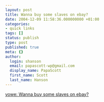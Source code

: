 ```yaml
---
layout: post
title: Wanna buy some slaves on ebay?
date: 2004-12-09 11:58:36.000000000 +01:00
categories:
- quick links
tags: []
status: publish
type: post
published: true
meta: {}
author:
  login: shanson
  email: papascott-wp@gmail.com
  display_name: PapaScott
  first_name: Scott
  last_name: Hanson
---
```

<p><a title="vowe dot net :: Weird sponsored links" href="http://vowe.net/archives/005361.html">vowe: Wanna buy some slaves on ebay?</a></p>
